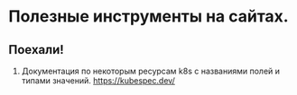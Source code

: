 # Полезные инструменты на сайтах.

## Поехали!

1. Документация по некоторым ресурсам k8s с названиями полей и типами значений.
 https://kubespec.dev/
